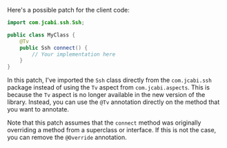 Here's a possible patch for the client code:

```java
import com.jcabi.ssh.Ssh;

public class MyClass {
    @Tv
    public Ssh connect() {
        // Your implementation here
    }
}
```

In this patch, I've imported the `Ssh` class directly from the `com.jcabi.ssh` package instead of using the `Tv` aspect from `com.jcabi.aspects`. This is because the `Tv` aspect is no longer available in the new version of the library. Instead, you can use the `@Tv` annotation directly on the method that you want to annotate.

Note that this patch assumes that the `connect` method was originally overriding a method from a superclass or interface. If this is not the case, you can remove the `@Override` annotation.